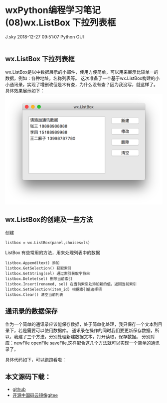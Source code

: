 <div class="blog-article">
<h1 class="title">wxPython编程学习笔记(08)wx.ListBox 下拉列表框</h1>
<span class="author">J.sky</span>
<span class="time">2018-12-27 09:51:07</span>
<span class="tag">Python GUI</span>
</div>
</br>

## wx.ListBox 下拉列表框

wx.ListBox是以中数据展示的小部件，使用方便简单，可以用来展示比较单一的数据，例如：各种地址，名称列表等。
这次准备了一个基于wx.ListBox构建的小小通讯录，实现了增删改但是木有查，为什么没有查？因为我没写，就这样了。
具体效果展示如下：
![输入图片说明](/assets/images/media/upload/2018/12/Snip20181227_7.png)

## wx.ListBox的创建及一些方法

创建

    listbox = wx.ListBox(panel,choices=ls)

ListBox 有些常用的方法，用来处理列表中的数据

    listbox.Append(text) 添加
    listbox.GetSelection() 获取索引
    listbox.GetString(sel) 通过索引获取字符串
    listbox.Delete(sel) 删除当前索引
    listbox.Insert(renamed, sel) 在当前索引处添加新的值，返回当前索引
    listbox.SetSelection(item_id) 根据索引值选择项
    listbox.Clear() 清空当前列表

## 通讯录的数据保存

作为一个简单的通讯录应该能保存数据，处于简单化处理，我只保存一个文本到目录下，若是需要可以使用数据库。
通讯录在操作的同时我们要更新保存数据，所以，我建了三个方法，分别处理新建数据文本，打开读取，保存数据。
分别对应：newFile openFile saveFile,这样配合这几个方法就可以实现一个简单的通讯录了。

具体代码如下，可以跑跑看啦：

## 本文源码下载：

+ [github](https://github.com/bosichong/wxPythonTest/blob/master/wxpy08.py)
+ [开源中国码云镜像gitee](https://gitee.com/J_Sky/wxPythonTest/blob/master/wxpy08.py)